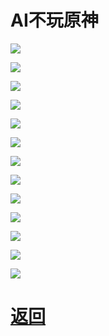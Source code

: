 # AI不玩原神

![](http://tiebapic.baidu.com/forum/w%3D580/sign=b82edb4e8cea15ce41eee00186013a25/1c964912c8fcc3ce78e87cf8d745d688d53f205c.jpg?tbpicau=2023-04-27-05_a3070edde97093725bf1f50d00c12283)

![](http://tiebapic.baidu.com/forum/w%3D580/sign=d453c352c726cffc692abfba89004a7d/e93120a20cf431ada8f9f6f20e36acaf2fdd985d.jpg?tbpicau=2023-04-27-05_768402110d36ee51043c1dbb958560e6)

![](http://tiebapic.baidu.com/forum/w%3D580/sign=9122b460463b5bb5bed720f606d2d523/9697828b4710b91271ea433586fdfc039345225d.jpg?tbpicau=2023-04-27-05_f99fd010cb2fc78173e7952d2ef74a67)

![](http://tiebapic.baidu.com/forum/w%3D580/sign=35fb8801143d26972ed3085565fab24f/52a52d54564e9258441e3325d982d158cdbf4e5e.jpg?tbpicau=2023-04-27-05_1148104df84226788183130892474b10)

![](http://tiebapic.baidu.com/forum/w%3D580/sign=34ec9b2ee86eddc426e7b4f309dab6a2/30e506246b600c33bd5c6b035f4c510fd8f9a15f.jpg?tbpicau=2023-04-27-05_44443155bb1cffbe066ca8eb092bf031)

![](http://tiebapic.baidu.com/forum/w%3D580/sign=735c2dcf1c82b2b7a79f39cc01accb0a/52a25b18972bd407e7e266363e899e510eb3095f.jpg?tbpicau=2023-04-27-05_9aff52be337592a7b70df519fafda697)

![](http://tiebapic.baidu.com/forum/w%3D580/sign=735e2dcf1c82b2b7a79f39cc01accb0a/52a25b18972bd407e7e066363e899e510eb30959.jpg?tbpicau=2023-04-27-05_493bf6327303385a55ace12e385f75ed)

![](http://tiebapic.baidu.com/forum/w%3D580/sign=de0dedd90a4a20a4311e3ccfa0539847/97399c81800a19d8212531ce76fa828ba71e465a.jpg?tbpicau=2023-04-27-05_fe4ef09062884c045cb433f8a75550b9)

![](http://tiebapic.baidu.com/forum/w%3D580/sign=4238c25c9c33c895a67e9873e1127397/6d552539b6003af3779b69ab702ac65c1138b65b.jpg?tbpicau=2023-04-27-05_0db0aee8aac9578580dded84b2040d01)

![](http://tiebapic.baidu.com/forum/w%3D580/sign=5d7db4531bdf8db1bc2e7c6c3922dddb/6dfc2ab44aed2e738ac933e7c201a18b86d6fa64.jpg?tbpicau=2023-04-27-05_cc28f2f20e58b3e655ab52b1ca7a086c)

![](http://tiebapic.baidu.com/forum/w%3D580/sign=e29f39fa0f90f60304b09c4f0913b370/2d8fbb36acaf2eddcbd1fc22c81001e938019364.jpg?tbpicau=2023-04-27-05_3396c64200a7f4909097b924d89ea4be)

![](http://tiebapic.baidu.com/forum/w%3D580/sign=ed23f0347ec79f3d8fe1e4388aa0cdbc/537ca13d269759ee1973d500f7fb43166c22df65.jpg?tbpicau=2023-04-27-05_07609ecfe648e933a4d793aa0d34a3b5)

![](http://tiebapic.baidu.com/forum/w%3D580/sign=3a8729fa09086e066aa83f4332097b5a/c6900dfaaf51f3de36910cafd1eef01f3b297965.jpg?tbpicau=2023-04-27-05_32e57fa55644f7a60175c10122a88158)


# [返回](newbing简介.md)
